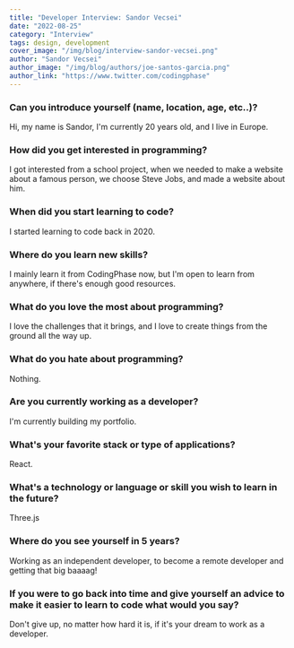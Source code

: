 ```yaml
---
title: "Developer Interview: Sandor Vecsei"
date: "2022-08-25"
category: "Interview"
tags: design, development
cover_image: "/img/blog/interview-sandor-vecsei.png"
author: "Sandor Vecsei"
author_image: "/img/blog/authors/joe-santos-garcia.png"
author_link: "https://www.twitter.com/codingphase"
---
```


### Can you introduce yourself (name, location, age, etc..)?

Hi, my name is Sandor, I'm currently 20 years old, and I live in Europe.

### How did you get interested in programming?

I got interested from a school project, when we needed to make a website about a famous person, we choose Steve Jobs, and made a website about him.

### When did you start learning to code?

I started learning to code back in 2020.

### Where do you learn new skills?

I mainly learn it from CodingPhase now, but I'm open to learn from anywhere, if there's enough good resources.

### What do you love the most about programming?

I love the challenges that it brings, and I love to create things from the ground all the way up.

### What do you hate about programming?

Nothing.

### Are you currently working as a developer?

I'm currently building my portfolio.

### What's your favorite stack or type of applications?

React.

### What's a technology or language or skill you wish to learn in the future?

Three.js

### Where do you see yourself in 5 years?

Working as an independent developer, to become a remote developer and getting that big baaaag!

### If you were to go back into time and give yourself an advice to make it easier to learn to code what would you say?

Don't give up, no matter how hard it is, if it's your dream to work as a developer.
